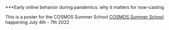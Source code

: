 
***Early online behavior during pandemics: why it matters for now-casting

This is a poster for the COSMOS Summer School [COSMOS Summer School](https://cosmos-konstanz.github.io) happening July 4th - 7th 2022
